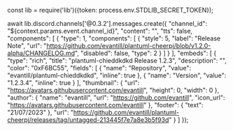 const lib = require('lib')({token: process.env.STDLIB_SECRET_TOKEN});

await lib.discord.channels['@0.3.2'].messages.create({
  "channel_id": "${context.params.event.channel_id}",
  "content": "",
  "tts": false,
  "components": [
    {
      "type": 1,
      "components": [
        {
          "style": 5,
          "label": "Release Note",
          "url": "https://github.com/evantill/plantuml-cheerpj/blob/v1.2.0-alpha/CHANGELOG.md",
          "disabled": false,
          "type": 2
        }
      ]
    }
  ],
  "embeds": [
    {
      "type": "rich",
      "title": "plantuml-chieddkdkd Release 1.2.3",
      "description": "",
      "color": "0xF6BC55",
      "fields": [
        {
          "name": "Repository",
          "value": "evantill/plantuml-chieddkdkd",
          "inline": true
        },
        {
          "name": "Version",
          "value": "1.2.3.4",
          "inline": true
        }
      ],
      "thumbnail": {
        "url": "https://avatars.githubusercontent.com/evantill",
        "height": 0,
        "width": 0
      },
      "author": {
        "name": "evantill",
        "url": "https://github.com/evantill",
        "icon_url": "https://avatars.githubusercontent.com/evantill"
      },
      "footer": {
        "text": "21/07/2023"
      },
      "url": "https://github.com/evantill/plantuml-cheerpj/releases/tag/untagged-213445f7e7a8e3b5f93d"
    }
  ]
});